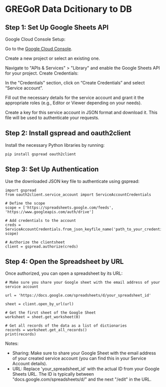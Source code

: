 # GREGoR Data Dcitionary to DB

## Step 1: Set Up Google Sheets API
Google Cloud Console Setup:

Go to the [Google Cloud Console](https://console.cloud.google.com/).

Create a new project or select an existing one.

Navigate to "APIs & Services" > "Library" and enable the Google Sheets API for your project.
Create Credentials:

In the "Credentials" section, click on “Create Credentials” and select “Service account”.

Fill out the necessary details for the service account and grant it the appropriate roles (e.g., Editor or Viewer depending on your needs).

Create a key for this service account in JSON format and download it. This file will be used to authenticate your requests.

## Step 2: Install gspread and oauth2client
Install the necessary Python libraries by running:

```
pip install gspread oauth2client
```

## Step 3: Set Up Authentication
Use the downloaded JSON key file to authenticate using gspread:

```
import gspread
from oauth2client.service_account import ServiceAccountCredentials

# Define the scope
scope = ['https://spreadsheets.google.com/feeds', 'https://www.googleapis.com/auth/drive']

# Add credentials to the account
creds = ServiceAccountCredentials.from_json_keyfile_name('path_to_your_credentials_file.json', scope)

# Authorize the clientsheet 
client = gspread.authorize(creds)

```

## Step 4: Open the Spreadsheet by URL
Once authorized, you can open a spreadsheet by its URL:

```
# Make sure you share your Google sheet with the email address of your service account

url = 'https://docs.google.com/spreadsheets/d/your_spreadsheet_id'

sheet = client.open_by_url(url)

# Get the first sheet of the Google Sheet
worksheet = sheet.get_worksheet(0)

# Get all records of the data as a list of dictionaries
records = worksheet.get_all_records()
print(records)
```

Notes:
- Sharing: Make sure to share your Google Sheet with the email address of your created service account (you can find this in your Service Account details).
- URL: Replace 'your_spreadsheet_id' with the actual ID from your Google Sheets URL. The ID is typically between "docs.google.com/spreadsheets/d/" and the next "/edit" in the URL.
